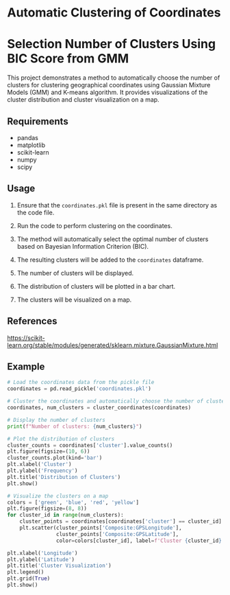 # Automatic Clustering of Coordinates
# Selection  Number of Clusters Using BIC Score from GMM

This project demonstrates a method to automatically choose the number of clusters for clustering geographical coordinates using Gaussian Mixture Models (GMM) and K-means algorithm. It provides visualizations of the cluster distribution and cluster visualization on a map.

## Requirements

- pandas
- matplotlib
- scikit-learn
- numpy
- scipy

## Usage

1. Ensure that the `coordinates.pkl` file is present in the same directory as the code file.

2. Run the code to perform clustering on the coordinates.

3. The method will automatically select the optimal number of clusters based on Bayesian Information Criterion (BIC).

4. The resulting clusters will be added to the `coordinates` dataframe.

5. The number of clusters will be displayed.

6. The distribution of clusters will be plotted in a bar chart.

7. The clusters will be visualized on a map.
## References
https://scikit-learn.org/stable/modules/generated/sklearn.mixture.GaussianMixture.html

## Example

```python
# Load the coordinates data from the pickle file
coordinates = pd.read_pickle('coordinates.pkl')

# Cluster the coordinates and automatically choose the number of clusters
coordinates, num_clusters = cluster_coordinates(coordinates)

# Display the number of clusters
print(f"Number of clusters: {num_clusters}")

# Plot the distribution of clusters
cluster_counts = coordinates['cluster'].value_counts()
plt.figure(figsize=(10, 6))
cluster_counts.plot(kind='bar')
plt.xlabel('Cluster')
plt.ylabel('Frequency')
plt.title('Distribution of Clusters')
plt.show()

# Visualize the clusters on a map
colors = ['green', 'blue', 'red', 'yellow']
plt.figure(figsize=(8, 8))
for cluster_id in range(num_clusters):
    cluster_points = coordinates[coordinates['cluster'] == cluster_id]
    plt.scatter(cluster_points['Composite:GPSLongitude'], 
                cluster_points['Composite:GPSLatitude'],
                color=colors[cluster_id], label=f'Cluster {cluster_id}')

plt.xlabel('Longitude')
plt.ylabel('Latitude')
plt.title('Cluster Visualization')
plt.legend()
plt.grid(True)
plt.show()

